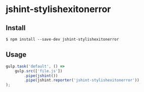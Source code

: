# jshint-stylishexitonerror

## Install

```
$ npm install --save-dev jshint-stylishexitonerror
```

## Usage

```js
gulp.task('default', () =>
	gulp.src(['file.js'])
		.pipe(jshint())
		.pipe(jshint.reporter('jshint-stylishexitonerror'))
);
```